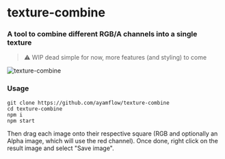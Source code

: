 
texture-combine
===

### A tool to combine different RGB/A channels into a single texture

> :warning: WIP dead simple for now, more features (and styling) to come

![texture-combine](https://i.imgur.com/sy1QhIN.jpg)


### Usage
```
git clone https://github.com/ayamflow/texture-combine
cd texture-combine
npm i
npm start
```

Then drag each image onto their respective square (RGB and optionally an Alpha image, which will use the red channel).
Once done, right click on the result image and select "Save image".